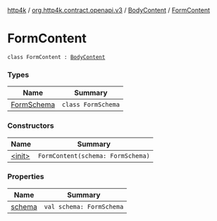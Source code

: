 [http4k](../../../index.md) / [org.http4k.contract.openapi.v3](../../index.md) / [BodyContent](../index.md) / [FormContent](./index.md)

# FormContent

`class FormContent : `[`BodyContent`](../index.md)

### Types

| Name | Summary |
|---|---|
| [FormSchema](-form-schema/index.md) | `class FormSchema` |

### Constructors

| Name | Summary |
|---|---|
| [&lt;init&gt;](-init-.md) | `FormContent(schema: FormSchema)` |

### Properties

| Name | Summary |
|---|---|
| [schema](schema.md) | `val schema: FormSchema` |
